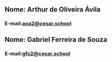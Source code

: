 ## Nome: Arthur de Oliveira Ávila
### E-mail:aoa2@cesar.school

## Nome: Gabriel Ferreira de Souza
### E-mail:gfs2@cesar.school

